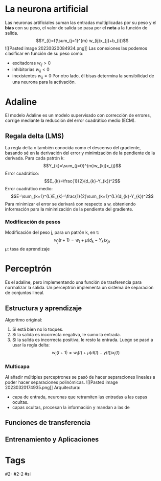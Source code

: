 # La neurona artificial
Las neuronas artificiales suman las entradas multiplicadas por su peso y el **bias** con su peso, el valor de salida se pasa por el **neta** a la función de salida. 
$$Y_{i}=f(\sum_{j=1}^{m} w_{ij}x_{j}+b_{i})$$![[Pasted image 20230320084934.png]]
Las conexiones las podemos clasificar en función de su peso como:
- excitadoras $w_{ij}>0$
- inhibitorias $w_{ij}<0$
- inexistentes $w_{ij}=0$
Por otro lado, él bisas determina la sensibilidad de una neurona para la activación.
# Adaline
El modelo Adaline es un modelo supervisado con corrección de errores, corrige mediante la reducción del error cuadrático medio (ECM).
## Regala delta (LMS)
La regla delta o también conocida como el descenso del gradiente, basando sé en la derivación del error y minimización de la pendiente de la derivada.
Para cada patrón k:
$$Y_{k}=\sum_{j=0}^{m}w_{kj}x_{j}$$
Error cuadrático:
$$E_{k}=\frac{1}{2}(d_{k}-Y_{k})^2$$
Error cuadrático medio:
$$E=\sum_{k=1}^{L}E_{k}=\frac{1}{2}\sum_{k=1}^{L}(d_{k}-Y_{k})^2$$
Para minimizar el error se derivará con respecto a w, obteniendo información para la minimización de la pendiente del gradiente.
### Modificación de pesos
Modificación del peso j, para un patrón k, en t:
$$w_{j}(t+1)=w_{t}+\mu(d_{k}-Y_{k})x_{jk}$$
$\mu:$ tasa de aprendizaje
# Perceptrón
Es el adaline, pero implementando una función de trasferencia para normalizar la salida.
Un perceptrón implementa un sistema de separación de conjuntos lineal.
## Estructura y aprendizaje
Algoritmo original:
1. Si está bien no lo toques.
2. Si la salida es incorrecta negativa, le sumo la entrada.
3. Si la salida es incorrecta positiva, le resto la entrada.
Luego se pasó a usar la regla delta:
$$w_{i}(t+1)=w_{i}(t)+\mu(d(t)-y(t))x_{i}(t)$$
### Multicapa
Al añadir múltiples perceptrones se pasó de hacer separaciones lineales a poder hacer separaciones polinómicas.
![[Pasted image 20230320174935.png]]
Arquitectura:
- capa de entrada, neuronas que retramiten las entradas a las capas ocultas.
- capas ocultas, procesan la información y mandan a las de 
## Funciones de transferencia
## Entrenamiento y Aplicaciones
# Tags
#2- 
#2-2 
#si